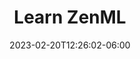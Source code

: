 ---
title: "Learn ZenML"
date: 2023-02-20T12:26:02-06:00
draft: false
# description
description: "Learn ZenML to make your Machine Learning model production ready."
type : "learning-center"
---